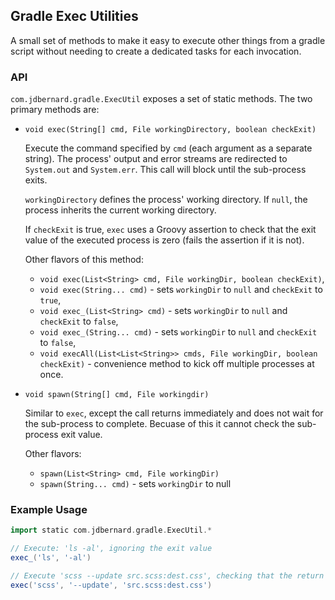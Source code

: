 ## Gradle Exec Utilities

A small set of methods to make it easy to execute other things from a gradle
script without needing to create a dedicated tasks for each invocation.

### API

`com.jdbernard.gradle.ExecUtil` exposes a set of static methods. The two
primary methods are:

* `void exec(String[] cmd, File workingDirectory, boolean checkExit)`

  Execute the command specified by `cmd` (each argument as a separate string).
  The process' output and error streams are redirected to `System.out` and
  `System.err`. This call will block until the sub-process exits.

  `workingDirectory` defines the process' working directory. If `null`, the
  process inherits the current working directory.

  If `checkExit` is true, `exec` uses a Groovy assertion to check that the exit
  value of the executed process is zero (fails the assertion if it is not).

  Other flavors of this method:

  - `void exec(List<String> cmd, File workingDir, boolean checkExit)`,
  - `void exec(String... cmd)` - sets `workingDir` to `null` and `checkExit` to `true`,
  - `void exec_(List<String> cmd)` - sets `workingDir` to `null` and `checkExit` to `false`,
  - `void exec_(String... cmd)` - sets `workingDir` to `null` and `checkExit` to `false`,
  - `void execAll(List<List<String>> cmds, File workingDir, boolean checkExit)` -
     convenience method to kick off multiple processes at once.

* `void spawn(String[] cmd, File workingdir)`

  Similar to `exec`, except the call returns immediately and does not wait for
  the sub-process to complete. Becuase of this it cannot check the sub-process
  exit value.

  Other flavors:

  - `spawn(List<String> cmd, File workingDir)`
  - `spawn(String... cmd)` - sets `workingDir` to null

### Example Usage

```groovy
import static com.jdbernard.gradle.ExecUtil.*

// Execute: 'ls -al', ignoring the exit value
exec_('ls', '-al')

// Execute 'scss --update src.scss:dest.css', checking that the return is 
exec('scss', '--update', 'src.scss:dest.css')
```
